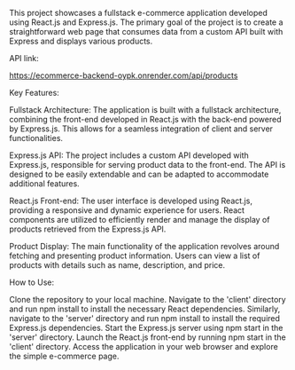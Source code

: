 This project showcases a fullstack e-commerce application developed using React.js and Express.js. The primary goal of the project is to create a straightforward web page that consumes data from a custom API built with Express and displays various products.

API link: 

https://ecommerce-backend-oypk.onrender.com/api/products

Key Features:

Fullstack Architecture: The application is built with a fullstack architecture, combining the front-end developed in React.js with the back-end powered by Express.js. This allows for a seamless integration of client and server functionalities.

Express.js API: The project includes a custom API developed with Express.js, responsible for serving product data to the front-end. The API is designed to be easily extendable and can be adapted to accommodate additional features.

React.js Front-end: The user interface is developed using React.js, providing a responsive and dynamic experience for users. React components are utilized to efficiently render and manage the display of products retrieved from the Express.js API.

Product Display: The main functionality of the application revolves around fetching and presenting product information. Users can view a list of products with details such as name, description, and price.

How to Use:

Clone the repository to your local machine.
Navigate to the 'client' directory and run npm install to install the necessary React dependencies.
Similarly, navigate to the 'server' directory and run npm install to install the required Express.js dependencies.
Start the Express.js server using npm start in the 'server' directory.
Launch the React.js front-end by running npm start in the 'client' directory.
Access the application in your web browser and explore the simple e-commerce page.
